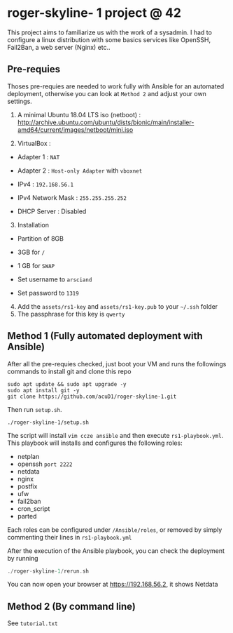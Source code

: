 # roger-skyline- 1 project @ 42

This project aims to familiarize us with the work of a sysadmin. I had to configure a linux distribution with some basics services like OpenSSH, Fail2Ban, a web server (Nginx) etc..

## Pre-requies

Thoses pre-requies are needed to work fully with Ansible for an automated deployment, otherwise you can look at ```Method 2``` and adjust your own settings.
1.  A minimal Ubuntu 18.04 LTS iso (netboot) : <http://archive.ubuntu.com/ubuntu/dists/bionic/main/installer-amd64/current/images/netboot/mini.iso>

2.  VirtualBox :
*   Adapter 1 : ```NAT```

*   Adapter 2 : ```Host-only Adapter``` with ```vboxnet```
  *   IPv4 : ```192.168.56.1```
  *   IPv4 Network Mask : ```255.255.255.252```
  *   DHCP Server : Disabled

3.  Installation
  *   Partition of 8GB
  *   3GB for ```/```
  *   1 GB for ```SWAP```

   *   Set username to ```arsciand```

   *   Set password to ```1319```

4. Add the ```assets/rs1-key``` and ```assets/rs1-key.pub``` to your ```~/.ssh``` folder
5. The passphrase for this key is ```qwerty```
## Method 1 (Fully automated deployment with Ansible)

After all the pre-requies checked, just boot your VM and runs the followings commands to install git and clone this repo
```
sudo apt update && sudo apt upgrade -y
sudo apt install git -y
git clone https://github.com/acuD1/roger-skyline-1.git
```

Then run ```setup.sh```.
```
./roger-skyline-1/setup.sh
```

The script will install ```vim ccze ansible``` and then execute ```rs1-playbook.yml```. This playbook will installs and configures the following roles:

*   netplan
*   openssh ```port 2222```
*   netdata
*   nginx
*   postfix
*   ufw
*   fail2ban
*   cron_script
*   parted

Each roles can be configured under ```/Ansible/roles```, or removed by simply commenting their lines in ```rs1-playbook.yml```

After the execution of the Ansible playbook, you can check the deployment by running
```C
./roger-skyline-1/rerun.sh
```

You can now open your browser at https://192.168.56.2, it shows Netdata

## Method 2 (By command line)

See ```tutorial.txt```
